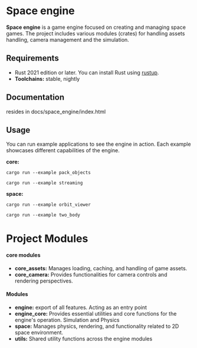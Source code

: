 # Space engine

**Space engine** is a game engine focused on creating and managing space games. The project includes various modules (crates) for handling assets handling, camera management and the simulation.


## Requirements
- Rust 2021 edition or later. You can install Rust using [rustup](https://rustup.rs/).
- **Toolchains:** stable, nightly

## Documentation
resides in docs/space_engine/index.html

## Usage
You can run example applications to see the engine in action. Each example showcases different capabilities of the engine.

**core:**

``
cargo run --example pack_objects
``

``
cargo run --example streaming
``

**space:**

``
cargo run --example orbit_viewer
``

``
cargo run --example two_body
``


# Project Modules
#### core modules
- **core_assets:** Manages loading, caching, and handling of game assets.
- **core_camera:** Provides functionalities for camera controls and rendering perspectives.

#### Modules

- **engine:** export of all features. Acting as an entry point
- **engine_core:** Provides essential utilities and core functions for the engine's operation.
Simulation and Physics
- **space:** Manages physics, rendering, and functionality related to 2D space environment.
- **utils:** Shared utility functions across the engine modules